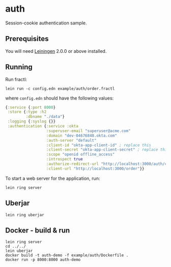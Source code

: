 # auth

Session-cookie authentication sample.

## Prerequisites

You will need [Leiningen][] 2.0.0 or above installed.

[leiningen]: https://github.com/technomancy/leiningen

## Running

Run fractl:

    lein run -c config.edn example/auth/order.fractl

where `config.edn` should have the following values:

```clojure
{:service {:port 8000}
 :store {:type :h2
         :dbname "./data"}
 :logging {:syslog {}}
 :authentication {:service :okta
                  :superuser-email "superuser@acme.com"
                  :domain "dev-04676848.okta.com"
                  :auth-server "default"
                  :client-id "okta-app-client-id" ; replace this
                  :client-secret "okta-app-client-secret" ; replace this
                  :scope "openid offline_access"
                  :introspect true
                  :authorize-redirect-url "http://localhost:3000/auth/callback"
                  :client-url "http://localhost:3000/order"}}
```

To start a web server for the application, run:

    lein ring server

## Uberjar

    lein ring uberjar

## Docker - build & run

    lein ring server
    cd ../../
	lein uberjar
	docker build -t auth-demo -f example/auth/Dockerfile .
	docker run -p 8000:8000 auth-demo

